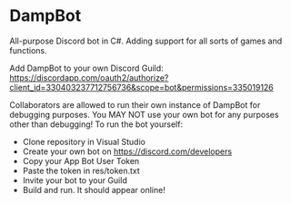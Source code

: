 # DampBot
All-purpose Discord bot in C#. Adding support for all sorts of games and functions. 

Add DampBot to your own Discord Guild:
https://discordapp.com/oauth2/authorize?client_id=330403237712756736&scope=bot&permissions=335019126

Collaborators are allowed to run their own instance of DampBot for debugging purposes. You MAY NOT use your own bot for any purposes other than debugging!
To run the bot yourself:
  - Clone repository in Visual Studio
  - Create your own bot on https://discord.com/developers
  - Copy your App Bot User Token
  - Paste the token in res/token.txt
  - Invite your bot to your Guild
  - Build and run. It should appear online!
